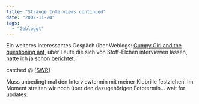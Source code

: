 ```yaml
---
title: "Strange Interviews continued"
date: "2002-11-20"
tags:
  - "Gebloggt"
---
```


Ein weiteres interessantes Gespäch über Weblogs: [Gumpy Girl and the questioning ant](https://web.archive.org/web/20030521205058/http://invisibleshoebox.blogspot.com/2002_11_10_invisibleshoebox_archive.html#84381693 "Inivisble Shoebox [english]"), über Leute die sich von Stoff-Elchen interviewen lassen, hatte ich ja schon [berichtet](https://web.archive.org/web/20030521205058/http://www.couchblog.de/nico/archives/000727.php).

catched @ \[[SWR](https://web.archive.org/web/20030521205058/http://www.schockwellenreiter.de/2002/11/20.html#a9195 "Schockwellenreiter")\]

Muss unbedingt mal den Interviewtermin mit meiner Klobrille festziehen. Im Moment streiten wir noch über den dazugehörigen Fototermin… wait for updates.
